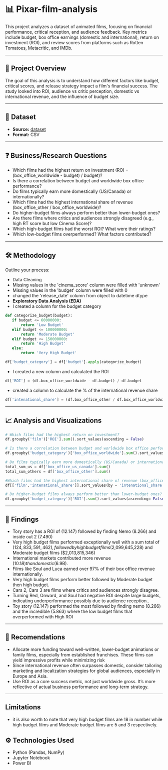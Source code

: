 
# 📊 Pixar-film-analysis

This project analyzes a dataset of animated films, focusing on financial performance, critical reception, and audience feedback. Key metrics include budget, box office earnings (domestic and international), return on investment (ROI), and review scores from platforms such as Rotten Tomatoes, Metacritic, and IMDb.

---

## 🧠 Project Overview
The goal of this analysis is to understand how different factors like budget, critical scores, and release strategy impact a film's financial success. The study looked into ROI, audience vs critic perception, domestic vs international revenue, and the influence of budget size.

---

## 📂 Dataset

- **Source:** <a href = "https://github.com/ikechidiogo19/Pixar-film-analysis/blob/main/pixar_films.csv"> dataset </a>
- **Format:** CSV
---

## ❓ Business/Research Questions
-	Which films had the highest return on investment (ROI = (box_office_worldwide - budget) / budget)?
-	Is there a correlation between budget and worldwide box office performance?
-	Do films typically earn more domestically (US/Canada) or internationally?
-	Which films had the highest international share of revenue (box_office_other / box_office_worldwide)?
-	Do higher-budget films always perform better than lower-budget ones?
-	Are there films where critics and audiences strongly disagreed (e.g., high RT score but low Cinema Score)?
-	Which high-budget films had the worst ROI? What were their ratings?
-	Which low-budget films overperformed? What factors contributed?
---

## 🛠 Methodology

Outline your process:
- Data Cleaning
- Missing values in the 'cinema_score' column were filled with 'unknown'
- Missing values in the 'budget' column were filled with 0
- changed the 'release_date' column from object to datetime dtype
- **Exploratory Data Analysis (EDA)**
- I created a column for the budget category
 ``` python
def categorize_budget(budget):
    if budget <= 60000000:
        return 'Low Budget'
    elif budget <= 100000000:
        return 'Moderate Budget'
    elif budget <= 150000000:
        return 'High Budget'
    else:
        return 'Very High Budget'
```
``` python
df['budget_category'] = df['budget'].apply(categorize_budget)
```
- I created a new column and calculated the ROI

``` python
df['ROI'] = (df.box_office_worldwide - df.budget) / df.budget
```
- created a column to calculate the % of the international revenue share
``` python
df['intenational_share'] = (df.box_office_other / df.box_office_worldwide) * 100
```
---

## 📈 Analysis and Visualizations
``` python
# Which films had the highest return on investment?
df.groupby('film')['ROI'].sum().sort_values(ascending = False)
```
``` python
# Is there a correlation between budget and worldwide box office performance?
df.groupby('budget_category')['box_office_worldwide'].sum().sort_values(ascending= False)
```
``` python
# Do films typically earn more domestically (US/Canada) or internationally?
total_sum_us = df['box_office_us_canada'].sum()
total_sum_others = df['box_office_other'].sum()

```
``` python
#Which films had the highest international share of revenue (box_office_other / box_office_worldwide)?
df[['film','intenational_share']].sort_values(by = 'intenational_share', ascending = False)
```
``` python
# Do higher-budget films always perform better than lower-budget ones?
df.groupby('budget_category')['ROI'].sum().sort_values(ascending= False)
```
---

## 📌 Findings

- Tory story has a ROI of (12.147) followed by finding Nemo (8.266) and inside out 2 (7.490)
- Very high budget films performed exceptionally well with a sum total of ($124,833,591,462), followed by high budget films ($2,099,645,228) and Moderate budget films ($2,013,815,346) 
- International markets contributed more revenue ($10.1B) than domestic ($6.9B).
- Films like Soul and Luca earned over 97% of their box office revenue internationally.
- Very high budget films perform better followed by Moderate budget then high budget.
- Cars 2, Cars 3 are films where critics and audiences strongly disagree.
- Turning Red, Onward, and Soul had negative ROI despite large budgets, indicating underperformance possibly due to audience reception..
- Toy story (12.147) performed the most followed by finding nemo (8.266) and the incredible (5.863) where the low budget films that overperformed with High ROI 


---

## 🧾 Recomendations
- Allocate more funding toward well-written, lower-budget animations or family films, especially from established franchises. These films can yield impressive profits while minimizing risk
- Since international revenue often surpasses domestic, consider tailoring marketing and localization strategies for global audiences, especially in Europe and Asia.
-  Use ROI as a core success metric, not just worldwide gross. It’s more reflective of actual business performance and long-term strategy.

---
## Limitations
- it is also worth to note that very high budget films are 18 in number while high budget films and Moderate budget films are 5 and 3 respectively.

## ⚙️ Technologies Used

- Python (Pandas, NumPy)
- Jupyter Notebook
-  Power BI 

